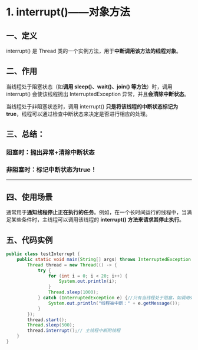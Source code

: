 # 1. interrupt()——对象方法

## 一、定义
interrupt() 是 Thread 类的一个实例方法，用于**中断调用该方法的线程对象**。

## 二、作用
当线程处于阻塞状态（如**调用 sleep()、wait()、join() 等方法**）时，调用 interrupt() 会使该线程抛出 InterruptedException 异常，并且**会清除中断状态**。

当线程处于非阻塞状态时，调用 interrupt() **只是将该线程的中断状态标记为 true**，线程可以通过检查中断状态来决定是否进行相应的处理。

## 三、总结：

### 阻塞时：抛出异常+清除中断状态

### 非阻塞时：标记中断状态为true！

---
## 四、使用场景

通常用于**通知线程停止正在执行的任务**。例如，在一个长时间运行的线程中，当满足某些条件时，主线程可以调用该线程的 **interrupt() 方法来请求其停止执行**。


## 五、代码实例

```java
public class testInterrupt {
    public static void main(String[] args) throws InterruptedException {
        Thread thread = new Thread(() -> {
            try {
                for (int i = 0; i < 20; i++) {
                    System.out.println(i);
                }
                Thread.sleep(1000);
            } catch (InterruptedException e) {//只有当线程处于阻塞，如调用sleep()、wait()、join() 等方法时，才会调用异常！不然只是置中断位为true！
                System.out.println("线程被中断：" + e.getMessage());
            }
        });
        thread.start();
        Thread.sleep(500);
        thread.interrupt();// 主线程中断附线程
    }
}
```